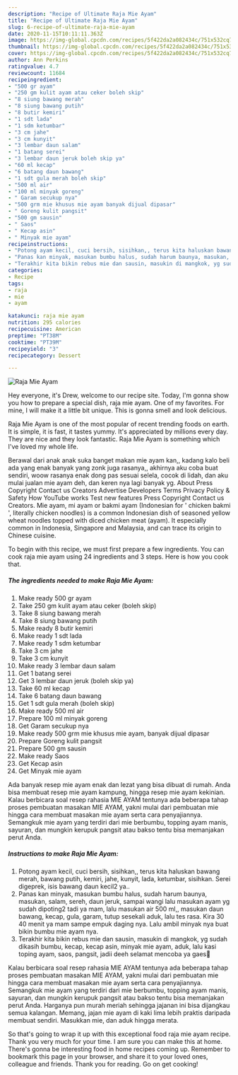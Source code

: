 ```yaml
---
description: "Recipe of Ultimate Raja Mie Ayam"
title: "Recipe of Ultimate Raja Mie Ayam"
slug: 6-recipe-of-ultimate-raja-mie-ayam
date: 2020-11-15T10:11:11.363Z
image: https://img-global.cpcdn.com/recipes/5f422da2a082434c/751x532cq70/raja-mie-ayam-foto-resep-utama.jpg
thumbnail: https://img-global.cpcdn.com/recipes/5f422da2a082434c/751x532cq70/raja-mie-ayam-foto-resep-utama.jpg
cover: https://img-global.cpcdn.com/recipes/5f422da2a082434c/751x532cq70/raja-mie-ayam-foto-resep-utama.jpg
author: Ann Perkins
ratingvalue: 4.7
reviewcount: 11684
recipeingredient:
- "500 gr ayam"
- "250 gm kulit ayam atau ceker boleh skip"
- "8 siung bawang merah"
- "8 siung bawang putih"
- "8 butir kemiri"
- "1 sdt lada"
- "1 sdm ketumbar"
- "3 cm jahe"
- "3 cm kunyit"
- "3 lembar daun salam"
- "1 batang serei"
- "3 lembar daun jeruk boleh skip ya"
- "60 ml kecap"
- "6 batang daun bawang"
- "1 sdt gula merah boleh skip"
- "500 ml air"
- "100 ml minyak goreng"
- " Garam secukup nya"
- "500 grm mie khusus mie ayam banyak dijual dipasar"
- " Goreng kulit pangsit"
- "500 gm sausin"
- " Saos"
- " Kecap asin"
- " Minyak mie ayam"
recipeinstructions:
- "Potong ayam kecil, cuci bersih, sisihkan,, terus kita haluskan bawang merah, bawang putih, kemiri, jahe, kunyit, lada, ketumbar, sisihkan. Serei digeprek, isis bawang daun kecil2 ya.."
- "Panas kan minyak, masukan bumbu halus, sudah harum baunya, masukan, salam, sereh, daun jeruk, sampai wangi lalu masukan ayam yg sudah dipoting2 tadi ya mam, lalu masukan air 500 ml,, masukan daun bawang, kecap, gula, garam, tutup sesekali aduk, lalu tes rasa. Kira 30 40 menit ya mam sampe empuk daging nya. Lalu ambil minyak nya buat bikin bumbu mie ayam nya."
- "Terakhir kita bikin rebus mie dan sausin, masukin di mangkok, yg sudah dikasih bumbu, kecap, kecap asin, minyak mie ayam, aduk, lalu kasi toping ayam, saos, pangsit, jadii deeh selamat mencoba ya gaes🤤"
categories:
- Recipe
tags:
- raja
- mie
- ayam

katakunci: raja mie ayam 
nutrition: 295 calories
recipecuisine: American
preptime: "PT38M"
cooktime: "PT39M"
recipeyield: "3"
recipecategory: Dessert

---
```



![Raja Mie Ayam](https://img-global.cpcdn.com/recipes/5f422da2a082434c/751x532cq70/raja-mie-ayam-foto-resep-utama.jpg)

Hey everyone, it's Drew, welcome to our recipe site. Today, I'm gonna show you how to prepare a special dish, raja mie ayam. One of my favorites. For mine, I will make it a little bit unique. This is gonna smell and look delicious.

Raja Mie Ayam is one of the most popular of recent trending foods on earth. It is simple, it is fast, it tastes yummy. It's appreciated by millions every day. They are nice and they look fantastic. Raja Mie Ayam is something which I've loved my whole life.

Berawal dari anak anak suka banget makan mie ayam kan,, kadang kalo beli ada yang enak banyak yang zonk juga rasanya,, akhirnya aku coba buat sendiri, woow rasanya enak dong pas sesuai selela, cocok di lidah, dan aku mulai jualan mie ayam deh, dan keren nya lagi banyak yg. About Press Copyright Contact us Creators Advertise Developers Terms Privacy Policy &amp; Safety How YouTube works Test new features Press Copyright Contact us Creators. Mie ayam, mi ayam or bakmi ayam (Indonesian for &#39; chicken bakmi &#39;, literally chicken noodles) is a common Indonesian dish of seasoned yellow wheat noodles topped with diced chicken meat (ayam). It especially common in Indonesia, Singapore and Malaysia, and can trace its origin to Chinese cuisine.


To begin with this recipe, we must first prepare a few ingredients. You can cook raja mie ayam using 24 ingredients and 3 steps. Here is how you cook that.

<!--inarticleads1-->

##### The ingredients needed to make Raja Mie Ayam:

1. Make ready 500 gr ayam
1. Take 250 gm kulit ayam atau ceker (boleh skip)
1. Take 8 siung bawang merah
1. Take 8 siung bawang putih
1. Make ready 8 butir kemiri
1. Make ready 1 sdt lada
1. Make ready 1 sdm ketumbar
1. Take 3 cm jahe
1. Take 3 cm kunyit
1. Make ready 3 lembar daun salam
1. Get 1 batang serei
1. Get 3 lembar daun jeruk (boleh skip ya)
1. Take 60 ml kecap
1. Take 6 batang daun bawang
1. Get 1 sdt gula merah (boleh skip)
1. Make ready 500 ml air
1. Prepare 100 ml minyak goreng
1. Get  Garam secukup nya
1. Make ready 500 grm mie khusus mie ayam, banyak dijual dipasar
1. Prepare  Goreng kulit pangsit
1. Prepare 500 gm sausin
1. Make ready  Saos
1. Get  Kecap asin
1. Get  Minyak mie ayam


Ada banyak resep mie ayam enak dan lezat yang bisa dibuat di rumah. Anda bisa membuat resep mie ayam kampung, hingga resep mie ayam kekinian. Kalau berbicara soal resep rahasia MIE AYAM tentunya ada beberapa tahap proses pembuatan masakan MIE AYAM, yakni mulai dari pembuatan mie hingga cara membuat masakan mie ayam serta cara penyajiannya. Semangkuk mie ayam yang terdiri dari mie berbumbu, topping ayam manis, sayuran, dan mungkin kerupuk pangsit atau bakso tentu bisa memanjakan perut Anda. 

<!--inarticleads2-->

##### Instructions to make Raja Mie Ayam:

1. Potong ayam kecil, cuci bersih, sisihkan,, terus kita haluskan bawang merah, bawang putih, kemiri, jahe, kunyit, lada, ketumbar, sisihkan. Serei digeprek, isis bawang daun kecil2 ya..
1. Panas kan minyak, masukan bumbu halus, sudah harum baunya, masukan, salam, sereh, daun jeruk, sampai wangi lalu masukan ayam yg sudah dipoting2 tadi ya mam, lalu masukan air 500 ml,, masukan daun bawang, kecap, gula, garam, tutup sesekali aduk, lalu tes rasa. Kira 30 40 menit ya mam sampe empuk daging nya. Lalu ambil minyak nya buat bikin bumbu mie ayam nya.
1. Terakhir kita bikin rebus mie dan sausin, masukin di mangkok, yg sudah dikasih bumbu, kecap, kecap asin, minyak mie ayam, aduk, lalu kasi toping ayam, saos, pangsit, jadii deeh selamat mencoba ya gaes🤤


Kalau berbicara soal resep rahasia MIE AYAM tentunya ada beberapa tahap proses pembuatan masakan MIE AYAM, yakni mulai dari pembuatan mie hingga cara membuat masakan mie ayam serta cara penyajiannya. Semangkuk mie ayam yang terdiri dari mie berbumbu, topping ayam manis, sayuran, dan mungkin kerupuk pangsit atau bakso tentu bisa memanjakan perut Anda. Harganya pun murah meriah sehingga jajanan ini bisa dijangkau semua kalangan. Memang, jajan mie ayam di kaki lima lebih praktis daripada membuat sendiri. Masukkan mie, dan aduk hingga merata. 

So that's going to wrap it up with this exceptional food raja mie ayam recipe. Thank you very much for your time. I am sure you can make this at home. There's gonna be interesting food in home recipes coming up. Remember to bookmark this page in your browser, and share it to your loved ones, colleague and friends. Thank you for reading. Go on get cooking!

